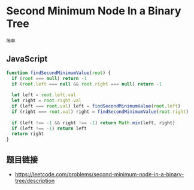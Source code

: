 # Second Minimum Node In a Binary Tree
`简单`

## JavaScript
```javascript
function findSecondMinimumValue(root) {
  if (root === null) return -1
  if (root.left === null && root.right === null) return -1
    
  let left = root.left.val
  let right = root.right.val
  if (left === root.val) left = findSecondMinimumValue(root.left)
  if (right === root.val) right = findSecondMinimumValue(root.right)
  
  if (left !== -1 && right !== -1) return Math.min(left, right)
  if (left !== -1) return left
  return right
}
```

## 题目链接
* https://leetcode.com/problems/second-minimum-node-in-a-binary-tree/description
